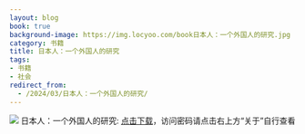 ```yaml
---
layout: blog
book: true
background-image: https://img.locyoo.com/book日本人：一个外国人的研究.jpg
category: 书籍
title: 日本人：一个外国人的研究
tags:
- 书籍
- 社会
redirect_from:
  - /2024/03/日本人：一个外国人的研究/
---
```

![](https://img.locyoo.com/book日本人：一个外国人的研究.jpg)
日本人：一个外国人的研究: <a name = "ref1" href="https://url18.ctfile.com/f/50983618-1041255157-3128a7?p=3619">点击下载</a>，访问密码请点击右上方“关于”自行查看
